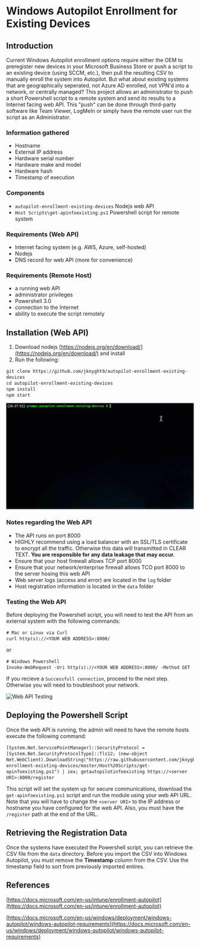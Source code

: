 # Windows Autopilot Enrollment for Existing Devices
## Introduction
Current Windows Autopilot enrollment options require either the OEM to preregister new devices in your Microsoft Business Store or push a script to an existing device (using SCCM, etc.), then pull the resulting CSV to manually enroll the system into Autopilot. But what about existing systems that are geographically seperated, not Azure AD enrolled, not VPN'd into a network, or centrally managed? This project allows an administrator to push a short Powershell script to a remote system and send its results to a Internet facing web API. This "push" can be done through third-party software like Team Viewer, LogMeIn or simply have the remote user run the script as an Administrator.

### Information gathered
- Hostname
- External IP address
- Hardware serial number
- Hardware make and model
- Hardware hash
- Timestamp of execution

### Components
- `autopilot-enrollment-existing-devices` Nodejs web API
- `Host Scripts\get-apinfoexisting.ps1` Powershell script for remote system

### Requirements (Web API)
- Internet facing system (e.g. AWS, Azure, self-hosted)
- Nodejs
- DNS record for web API (more for convenience)

### Requirements (Remote Host)
- a running web API
- administrator privileges
- Powershell 3.0
- connection to the Internet
- ability to execute the script remotely

## Installation (Web API)
1. Download nodejs [https://nodejs.org/en/download/](https://nodejs.org/en/download/) and install
2. Run the following:

```
git clone https://github.com/jknyght9/autopilot-enrollment-existing-devices
cd autopilot-enrollment-existing-devices
npm install
npm start
```

![Web API installation](./Media/installwebapi.gif)

### Notes regarding the Web API
- The API runs on port 8000
- HIGHLY recommend using a load balancer with an SSL/TLS certificate to encrypt all the traffic. Otherwise this data will transmitted in CLEAR TEXT. **You are responsible for any data leakage that may occur.**
- Ensure that your host firewall allows TCP port 8000
- Ensure that your network/enterprise firewall allows TCO port 8000 to the server hosing this web API
- Web server logs (access and error) are located in the `log` folder
- Host registration information is located in the `data` folder

### Testing the Web API
Before deploying the Powershell script, you will need to test the API from an external system with the following commands:

```
# Mac or Linux via Curl
curl http(s)://<YOUR WEB ADDRESS>:8000/
```
or
```
# Windows Powershell
Invoke-WebRequest -Uri http(s)://<YOUR WEB ADDRESS>:8000/ -Method GET
```

If you recieve a `Successfull connection`, proceed to the next step. Otherwise you will need to troubleshoot your network.

![Web API Testing](./Media/apitesting.gif)

## Deploying the Powershell Script
Once the web API is running, the admin will need to have the remote hosts execute the following command:

```
[System.Net.ServicePointManager]::SecurityProtocol = [System.Net.SecurityProtocolType]::Tls12; (new-object Net.WebClient).DownloadString("https://raw.githubusercontent.com/jknyght9/autopilot-enrollment-existing-devices/master/Host%20Scripts/get-apinfoexisting.ps1") | iex; getautopilotinfoexisting https://<server URI>:8000/register
```

This script will set the system up for secure communications, download the `get-apinfoexisting.ps1` script and run the module using your web API URL. Note that you will have to change the `<server URI>` to the IP address or hostname you have configured for the web API. Also, you must have the `/register` path at the end of the URL.

## Retrieving the Registration Data
Once the systems have executed the Powershell script, you can retrieve the CSV file from the `data` directory. Before you import the CSV into Windows Autopilot, you must remove the **Timestamp** column from the CSV. Use the timestamp field to sort from previously imported entires.

## References
[https://docs.microsoft.com/en-us/intune/enrollment-autopilot](https://docs.microsoft.com/en-us/intune/enrollment-autopilot)

[https://docs.microsoft.com/en-us/windows/deployment/windows-autopilot/windows-autopilot-requirements](https://docs.microsoft.com/en-us/windows/deployment/windows-autopilot/windows-autopilot-requirements)